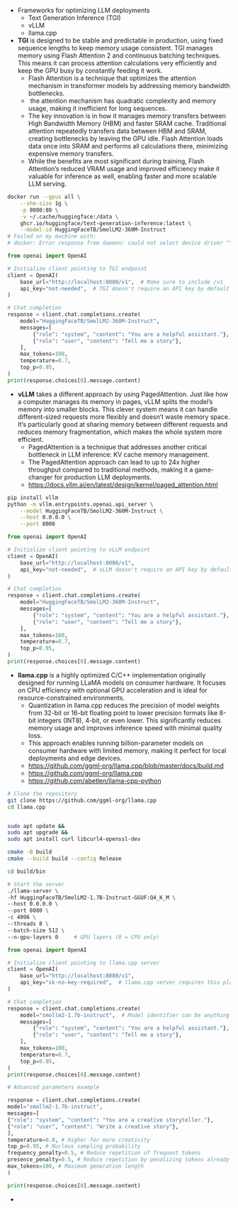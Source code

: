- Frameworks for optimizing LLM deployments
	- Text Generation Inference (TGI)
	- vLLM
	- llama.cpp
- **TGI** is designed to be stable and predictable in production, using fixed sequence lengths to keep memory usage consistent. TGI manages memory using Flash Attention 2 and continuous batching techniques. This means it can process attention calculations very efficiently and keep the GPU busy by constantly feeding it work.
	- Flash Attention is a technique that optimizes the attention mechanism in transformer models by addressing memory bandwidth bottlenecks.
	-  the attention mechanism has quadratic complexity and memory usage, making it inefficient for long sequences.
	- The key innovation is in how it manages memory transfers between High Bandwidth Memory (HBM) and faster SRAM cache. Traditional attention repeatedly transfers data between HBM and SRAM, creating bottlenecks by leaving the GPU idle. Flash Attention loads data once into SRAM and performs all calculations there, minimizing expensive memory transfers.
	- While the benefits are most significant during training, Flash Attention’s reduced VRAM usage and improved efficiency make it valuable for inference as well, enabling faster and more scalable LLM serving.
```bash
docker run --gpus all \
    --shm-size 1g \
    -p 8080:80 \
    -v ~/.cache/huggingface:/data \
    ghcr.io/huggingface/text-generation-inference:latest \
    --model-id HuggingFaceTB/SmolLM2-360M-Instruct
# Failed on my machine with:
# docker: Error response from daemon: could not select device driver "" with capabilities: [[gpu]]
```

```python
from openai import OpenAI

# Initialize client pointing to TGI endpoint
client = OpenAI(
    base_url="http://localhost:8080/v1",  # Make sure to include /v1
    api_key="not-needed",  # TGI doesn't require an API key by default
)

# Chat completion
response = client.chat.completions.create(
    model="HuggingFaceTB/SmolLM2-360M-Instruct",
    messages=[
        {"role": "system", "content": "You are a helpful assistant."},
        {"role": "user", "content": "Tell me a story"},
    ],
    max_tokens=100,
    temperature=0.7,
    top_p=0.95,
)
print(response.choices[0].message.content)
```
- **vLLM** takes a different approach by using PagedAttention. Just like how a computer manages its memory in pages, vLLM splits the model’s memory into smaller blocks. This clever system means it can handle different-sized requests more flexibly and doesn’t waste memory space. It’s particularly good at sharing memory between different requests and reduces memory fragmentation, which makes the whole system more efficient.
	- PagedAttention is a technique that addresses another critical bottleneck in LLM inference: KV cache memory management.
	- The PagedAttention approach can lead to up to 24x higher throughput compared to traditional methods, making it a game-changer for production LLM deployments.
	- https://docs.vllm.ai/en/latest/design/kernel/paged_attention.html
```bash
pip install vllm
python -m vllm.entrypoints.openai.api_server \
    --model HuggingFaceTB/SmolLM2-360M-Instruct \
    --host 0.0.0.0 \
    --port 8000
```

```python
from openai import OpenAI

# Initialize client pointing to vLLM endpoint
client = OpenAI(
    base_url="http://localhost:8000/v1",
    api_key="not-needed",  # vLLM doesn't require an API key by default
)

# Chat completion
response = client.chat.completions.create(
    model="HuggingFaceTB/SmolLM2-360M-Instruct",
    messages=[
        {"role": "system", "content": "You are a helpful assistant."},
        {"role": "user", "content": "Tell me a story"},
    ],
    max_tokens=100,
    temperature=0.7,
    top_p=0.95,
)
print(response.choices[0].message.content)
```

- **llama.cpp** is a highly optimized C/C++ implementation originally designed for running LLaMA models on consumer hardware. It focuses on CPU efficiency with optional GPU acceleration and is ideal for resource-constrained environments.
	- Quantization in llama.cpp reduces the precision of model weights from 32-bit or 16-bit floating point to lower precision formats like 8-bit integers (INT8), 4-bit, or even lower. This significantly reduces memory usage and improves inference speed with minimal quality loss.
	- This approach enables running billion-parameter models on consumer hardware with limited memory, making it perfect for local deployments and edge devices.
	- https://github.com/ggml-org/llama.cpp/blob/master/docs/build.md
	- https://github.com/ggml-org/llama.cpp
	- https://github.com/abetlen/llama-cpp-python
```bash
# Clone the repository
git clone https://github.com/ggml-org/llama.cpp
cd llama.cpp


sudo apt update &&
sudo apt upgrade &&
sudo apt install curl libcurl4-openssl-dev

cmake -B build
cmake --build build --config Release

cd build/bin

# Start the server
./llama-server \
-hf HuggingFaceTB/SmolLM2-1.7B-Instruct-GGUF:Q4_K_M \
--host 0.0.0.0 \
--port 8080 \
-c 4096 \
--threads 8 \
--batch-size 512 \
--n-gpu-layers 0     # GPU layers (0 = CPU only)
```

```python
from openai import OpenAI

# Initialize client pointing to llama.cpp server
client = OpenAI(
    base_url="http://localhost:8080/v1",
    api_key="sk-no-key-required",  # llama.cpp server requires this placeholder
)

# Chat completion
response = client.chat.completions.create(
    model="smollm2-1.7b-instruct",  # Model identifier can be anything as server only loads one model
    messages=[
        {"role": "system", "content": "You are a helpful assistant."},
        {"role": "user", "content": "Tell me a story"},
    ],
    max_tokens=100,
    temperature=0.7,
    top_p=0.95,
)
print(response.choices[0].message.content)

# Advanced parameters example

response = client.chat.completions.create(
model="smollm2-1.7b-instruct",
messages=[
{"role": "system", "content": "You are a creative storyteller."},
{"role": "user", "content": "Write a creative story"},
],
temperature=0.8, # Higher for more creativity
top_p=0.95, # Nucleus sampling probability
frequency_penalty=0.5, # Reduce repetition of frequent tokens
presence_penalty=0.5, # Reduce repetition by penalizing tokens already present
max_tokens=100, # Maximum generation length
)

print(response.choices[0].message.content)
```
- 